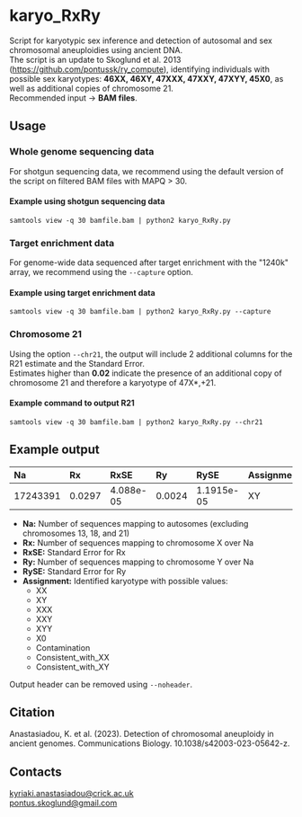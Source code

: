 # karyo_RxRy
Script for karyotypic sex inference and detection of autosomal and sex chromosomal aneuploidies using ancient DNA.  
The script is an update to Skoglund et al. 2013 (https://github.com/pontussk/ry_compute), identifying individuals with possible 
sex karyotypes: **46XX, 46XY, 47XXX, 47XXY, 47XYY, 45X0**, as well as additional copies of chromosome 21.  
Recommended input -> **BAM files**. 

## Usage
### Whole genome sequencing data 
For shotgun sequencing data, we recommend using the default version of the script on filtered BAM files with MAPQ > 30. 
#### Example using shotgun sequencing data
``` samtools view -q 30 bamfile.bam | python2 karyo_RxRy.py ``` 
### Target enrichment data 
For genome-wide data sequenced after target enrichment with the "1240k" array, we recommend using the ```--capture``` option.
#### Example using target enrichment data
``` samtools view -q 30 bamfile.bam | python2 karyo_RxRy.py --capture ``` 
### Chromosome 21 
Using the option ```--chr21```, the output will include 2 additional columns for the R21 estimate and the Standard Error.  
Estimates higher than **0.02** indicate the presence of an additional copy of chromosome 21 and therefore a karyotype of 47X*,+21. 
#### Example command to output R21 
``` samtools view -q 30 bamfile.bam | python2 karyo_RxRy.py --chr21 ```

## Example output

| Na | Rx  | RxSE  | Ry | RySE  | Assignment  |
| :------ | :------ | :------ | :------ | :------ | :------ |
| 17243391 | 0.0297 | 4.088e-05 | 0.0024 | 1.1915e-05 | XY

  - **Na:**         Number of sequences mapping to autosomes (excluding chromosomes 13, 18, and 21)
  - **Rx:**         Number of sequences mapping to chromosome X over Na
  - **RxSE:**       Standard Error for Rx 
  - **Ry:**         Number of sequences mapping to chromosome Y over Na
  - **RySE:**       Standard Error for Ry
  - **Assignment:** Identified karyotype with possible values:
    - XX
    - XY
    - XXX
    - XXY
    - XYY
    - X0
    - Contamination
    - Consistent_with_XX
    - Consistent_with_XY

Output header can be removed using ```--noheader```. 

## Citation
Anastasiadou, K. et al. (2023). Detection of chromosomal aneuploidy in ancient genomes. Communications Biology. 10.1038/s42003-023-05642-z.

## Contacts
kyriaki.anastasiadou@crick.ac.uk  
pontus.skoglund@gmail.com
